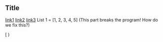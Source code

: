 ## Title

[link1](https://something.com)
[link2](some-thing.html)
[link3](helloWorld.com)
List 1 = [1, 2, 3, 4, 5]
(This part breaks the program! How do we fix this?)

[ )
